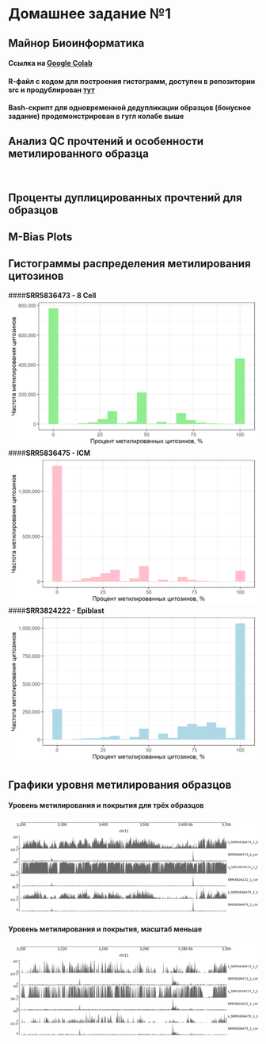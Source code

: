# Домашнее задание №1 
## Майнор Биоинформатика
#### Ссылка на [Google Colab](https://colab.research.google.com/drive/1h8O9nEpemlNGFgMil5XEJfAG4H70XmK2?usp=sharing)
#### R-файл с кодом для построения гистограмм, доступен в репозитории src и продублирован [тут](https://github.com/dannygrig/hse_hw1_meth/blob/main/src/dz1_meth.R)
#### Bash-скрипт для одновременной дедупликации образцов (бонусное задание) продемонстрирован в гугл колабе выше
## Анализ QC прочтений и особенности метилированного образца
 ![]()
## Проценты дуплицированных прочтений для образцов
## M-Bias Plots
## Гистограммы распределения метилирования цитозинов
####**SRR5836473 - 8 Cell**
 ![](https://github.com/dannygrig/hse_hw1_meth/blob/main/images/graph_SRR5836473.png)
####**SRR5836475 - ICM**
 ![](https://github.com/dannygrig/hse_hw1_meth/blob/main/images/graph_SRR5836475.png)
####**SRR3824222 - Epiblast**
 ![](https://github.com/dannygrig/hse_hw1_meth/blob/main/images/graph_SRR3824222.png)
## Графики уровня метилирования образцов
#### **Уровень метилирования и покрытия для трёх образцов**
 ![](https://github.com/dannygrig/hse_hw1_meth/blob/main/images/image_cov%20(2).png)
#### **Уровень метилирования и покрытия, масштаб меньше**
 ![](https://github.com/dannygrig/hse_hw1_meth/blob/main/images/image_cov_.png)
